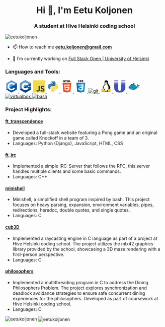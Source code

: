 <h1 align="center">Hi 👋, I'm Eetu Koljonen</h1>
<h3 align="center">A student at Hive Helsinki coding school</h3>

<p align="left"> <img src="https://komarev.com/ghpvc/?username=eetukoljonen&label=Profile%20views&color=0e75b6&style=flat" alt="eetukoljonen" /> </p>

- 📫 How to reach me **eetu.koljonen@gmail.com**

- 🔨 I’m currently working on [Full Stack Open | University of Helsinki](https://github.com/eetukoljonen/fullstackopen)

<h3 align="left">Languages and Tools:</h3>
<p align="left"> 
  <a href="https://www.cprogramming.com/" target="_blank" rel="noreferrer"> 
    <img src="https://raw.githubusercontent.com/devicons/devicon/master/icons/c/c-original.svg" alt="c" width="40" height="40"/> 
  </a> 
  <a href="https://www.w3schools.com/cpp/" target="_blank" rel="noreferrer"> 
    <img src="https://raw.githubusercontent.com/devicons/devicon/master/icons/cplusplus/cplusplus-original.svg" alt="cplusplus" width="40" height="40"/> 
  </a> 
  <a href="https://developer.mozilla.org/en-US/docs/Web/JavaScript" target="_blank" rel="noreferrer"> 
    <img src="https://raw.githubusercontent.com/devicons/devicon/master/icons/javascript/javascript-original.svg" alt="javascript" width="40" height="40"/> 
  </a> 
  <a href="https://www.python.org" target="_blank" rel="noreferrer"> 
    <img src="https://raw.githubusercontent.com/devicons/devicon/master/icons/python/python-original.svg" alt="python" width="40" height="40"/> 
  </a> 
  <a href="https://www.w3.org/html/" target="_blank" rel="noreferrer"> 
    <img src="https://raw.githubusercontent.com/devicons/devicon/master/icons/html5/html5-original-wordmark.svg" alt="html5" width="40" height="40"/> 
  </a> 
  <a href="https://www.w3schools.com/css/" target="_blank" rel="noreferrer"> 
    <img src="https://raw.githubusercontent.com/devicons/devicon/master/icons/css3/css3-original-wordmark.svg" alt="css3" width="40" height="40"/> 
  </a> 
  <a href="https://git-scm.com/" target="_blank" rel="noreferrer"> 
    <img src="https://www.vectorlogo.zone/logos/git-scm/git-scm-icon.svg" alt="git" width="40" height="40"/> 
  </a> 
  <a href="https://www.linux.org/" target="_blank" rel="noreferrer"> 
    <img src="https://raw.githubusercontent.com/devicons/devicon/master/icons/linux/linux-original.svg" alt="linux" width="40" height="40"/> 
  </a> 
  <a href="https://www.unix.org/" target="_blank" rel="noreferrer"> 
    <img src="https://raw.githubusercontent.com/devicons/devicon/master/icons/unix/unix-original.svg" alt="unix" width="40" height="40"/> 
  </a> 
  <a href="https://www.docker.com/" target="_blank" rel="noreferrer"> 
    <img src="https://raw.githubusercontent.com/devicons/devicon/master/icons/docker/docker-original.svg" alt="docker" width="40" height="40"/> 
  </a> 
  <a href="https://www.virtualbox.org/" target="_blank" rel="noreferrer"> 
    <img src="https://www.vectorlogo.zone/logos/virtualbox/virtualbox-icon.svg" alt="virtualbox" width="40" height="40"/> 
  </a> 
  <a href="https://www.gnu.org/software/bash/" target="_blank" rel="noreferrer"> 
    <img src="https://www.vectorlogo.zone/logos/gnu_bash/gnu_bash-icon.svg" alt="bash" width="40" height="40"/> 
  </a> 
</p>


### Project Highlights:

#### [ft_transcendence](https://github.com/eetukoljonen/ft_transcendence)
- Developed a full-stack website featuring a Pong game and an original game called Knockoff in a team of 3.
- Languages: Python (Django), JavaScript, HTML, CSS

#### [ft_irc](https://github.com/eetukoljonen/ft_irc)
- Implemented a simple IRC-Server that follows the RFC, this server handles multiple clients and some basic commands.
- Languages: C++

#### [minishell](https://github.com/eetukoljonen/minishell.git)
- Minishell, a simplified shell program inspired by bash. This project focuses on heavy parsing, expansion, environment variables, pipes, redirections, heredoc, double quotes, and single quotes.
- Languages: C

#### [cub3D](https://github.com/eetukoljonen/cub3D)
- Implemented a raycasting engine in C language as part of a project at Hive Helsinki coding school. The project utilizes the mlx42 graphics library provided by the school, showcasing a 3D maze rendering with a first-person perspective.
- Languages: C

#### [philosophers](https://github.com/eetukoljonen/philosophers)
- Implemented a multithreading program in C to address the Dining Philosophers Problem. The project explores synchronization and deadlock avoidance strategies to ensure safe concurrent dining experiences for the philosophers. Developed as part of coursework at Hive Helsinki coding school.
- Languages: C


<p><img align="left" src="https://github-readme-stats.vercel.app/api/top-langs?username=eetukoljonen&show_icons=true&locale=en&layout=compact" alt="eetukoljonen" /></p>

<p>&nbsp;<img align="center" src="https://github-readme-stats.vercel.app/api?username=eetukoljonen&show_icons=true&locale=en" alt="eetukoljonen" /></p>
